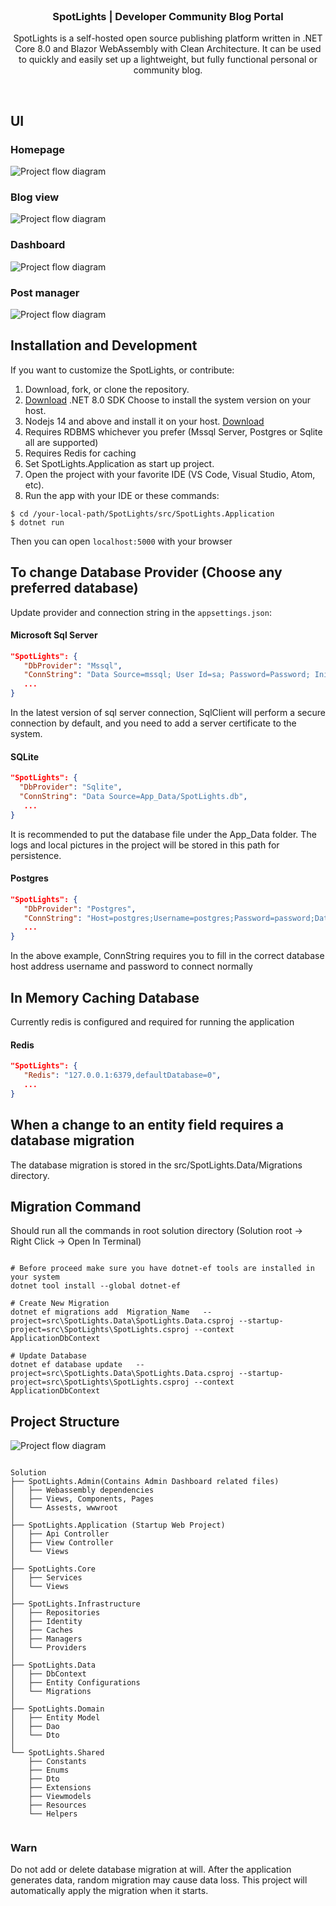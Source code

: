 <br>
<h3 align="center">SpotLights | Developer Community Blog Portal </h3>
<p align="center">
    SpotLights is a self-hosted open source publishing platform written in .NET Core 8.0 and Blazor WebAssembly with Clean Architecture. 
    It can be used to quickly and easily set up a lightweight, but fully functional personal or community blog.
</p>
<br>

  
## UI

### Homepage

![Project flow diagram](./homepage.png)


### Blog view

![Project flow diagram](./blog.png)


### Dashboard

![Project flow diagram](./dashboard.png)


### Post manager

![Project flow diagram](./dashboard2.png)




## Installation and Development
If you want to customize the SpotLights, or contribute:

1. Download, fork, or clone the repository.
2. [Download](https://dotnet.microsoft.com/zh-cn/download) .NET 8.0 SDK Choose to install the system version on your host. 
3. Nodejs 14 and above and install it on your host. [Download](https://nodejs.org/) 
4. Requires RDBMS whichever you prefer (Mssql Server, Postgres or Sqlite all are supported)
5. Requires Redis for caching
6. Set SpotLights.Application as start up project.
7. Open the project with your favorite IDE (VS Code, Visual Studio, Atom, etc).
8. Run the app with your IDE or these commands:
```
$ cd /your-local-path/SpotLights/src/SpotLights.Application
$ dotnet run
```
Then you can open `localhost:5000` with your browser
 


 ## To change Database Provider (Choose any preferred database)
Update provider and connection string in the `appsettings.json`:


#### Microsoft Sql Server
``` json
"SpotLights": {
   "DbProvider": "Mssql",
   "ConnString": "Data Source=mssql; User Id=sa; Password=Password; Initial Catalog=SpotLights;TrustServerCertificate=True",
   ...
}
```
In the latest version of sql server connection, SqlClient will perform a secure connection by default, and you need to add a server certificate to the system. 

#### SQLite
``` json
"SpotLights": {
  "DbProvider": "Sqlite",
  "ConnString": "Data Source=App_Data/SpotLights.db",
   ...
}
```
It is recommended to put the database file under the App_Data folder. The logs and local pictures in the project will be stored in this path for persistence.


#### Postgres
``` json
"SpotLights": {
   "DbProvider": "Postgres",
   "ConnString": "Host=postgres;Username=postgres;Password=password;Database=SpotLights;",
   ...
}
```
In the above example, ConnString requires you to fill in the correct database host address username and password to connect normally



## In Memory Caching Database
Currently redis is configured and required for running the application

#### Redis
``` json
"SpotLights": {
   "Redis": "127.0.0.1:6379,defaultDatabase=0",
   ...
}
```

## When a change to an entity field requires a database migration

The database migration is stored in the src/SpotLights.Data/Migrations  directory. 


## Migration Command 
Should run all the commands in root solution directory (Solution root -> Right Click -> Open In Terminal)

``` shell

# Before proceed make sure you have dotnet-ef tools are installed in your system
dotnet tool install --global dotnet-ef

# Create New Migration
dotnet ef migrations add  Migration_Name   --project=src\SpotLights.Data\SpotLights.Data.csproj --startup-project=src\SpotLights\SpotLights.csproj --context ApplicationDbContext

# Update Database
dotnet ef database update   --project=src\SpotLights.Data\SpotLights.Data.csproj --startup-project=src\SpotLights\SpotLights.csproj --context ApplicationDbContext

```


## Project Structure

![Project flow diagram](./flow.png)


``` shell

Solution
├── SpotLights.Admin(Contains Admin Dashboard related files)
│   ├── Webassembly dependencies
│   ├── Views, Components, Pages
│   └── Assests, wwwroot
│ 
├── SpotLights.Application (Startup Web Project)
│   ├── Api Controller
│   ├── View Controller
│   └── Views
│   
├── SpotLights.Core
│   ├── Services
│   └── Views
│
├── SpotLights.Infrastructure
│   ├── Repositories
│   ├── Identity
│   ├── Caches
│   ├── Managers
│   └── Providers
│   
├── SpotLights.Data
│   ├── DbContext
│   ├── Entity Configurations
│   └── Migrations
│
├── SpotLights.Domain
│   ├── Entity Model
│   ├── Dao
│   └── Dto
│
└── SpotLights.Shared
    ├── Constants
    ├── Enums
    ├── Dto
    ├── Extensions
    ├── Viewmodels
    ├── Resources
    └── Helpers


```
### Warn 
Do not add or delete database migration at will. After the application generates data, random migration may cause data loss. This project will automatically apply the migration when it starts.

